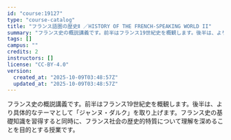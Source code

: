 ```yaml
---
id: "course:19127"
type: "course-catalog"
title: "フランス語圏の歴史Ⅱ ／HISTORY OF THE FRENCH-SPEAKING WORLD II"
summary: "フランス史の概説講義です。前半はフランス19世紀史を概観します。後半は、より具体的なテーマとして「ジャンヌ・ダルク」を取り上げます。フランス史の基礎知識を習得すると同時に、フランス社会の歴史的特質について理解を深めることを目的とする授業です…"
tags: []
campus: ""
credits: 2
instructors: []
license: "CC-BY-4.0"
version:
  created_at: "2025-10-09T03:48:57Z"
  updated_at: "2025-10-09T03:48:57Z"
---
```

フランス史の概説講義です。前半はフランス19世紀史を概観します。後半は、より具体的なテーマとして「ジャンヌ・ダルク」を取り上げます。フランス史の基礎知識を習得すると同時に、フランス社会の歴史的特質について理解を深めることを目的とする授業です。
